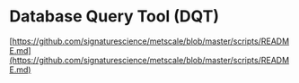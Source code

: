 # Database Query Tool (DQT)

[https://github.com/signaturescience/metscale/blob/master/scripts/README.md](https://github.com/signaturescience/metscale/blob/master/scripts/README.md)
